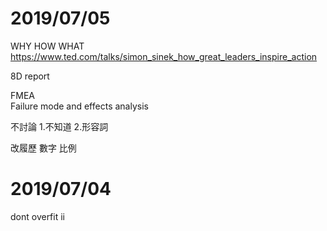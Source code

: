 # 2019/07/05
WHY HOW WHAT
https://www.ted.com/talks/simon_sinek_how_great_leaders_inspire_action
  
8D report  
  
FMEA  
Failure mode and effects analysis  

不討論
1.不知道
2.形容詞

改履歷
數字 比例

# 2019/07/04 
dont overfit ii